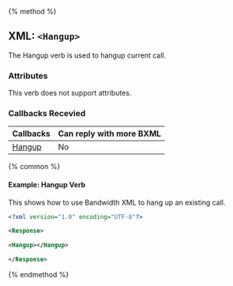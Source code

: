 {% method %}
## XML: `<Hangup>`
The Hangup verb is used to hangup current call.


### Attributes
This verb does not support attributes.

### Callbacks Recevied

| Callbacks                        | Can reply with more BXML |
|:---------------------------------|:-------------------------|
| [Hangup](../callBacks/hangup.md) | No                       |

{% common %}
#### Example: Hangup Verb
This shows how to use Bandwidth XML to hang up an existing call.


```XML
<?xml version="1.0" encoding="UTF-8"?>

<Response>

<Hangup></Hangup>

</Response>
```

{% endmethod %}
